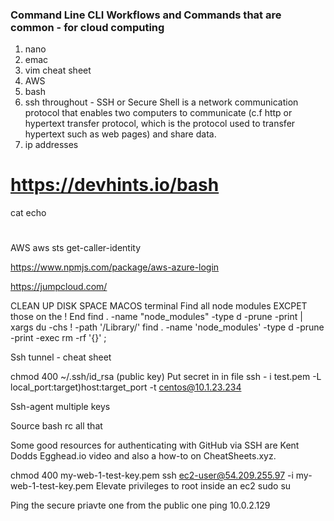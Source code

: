 ### Command Line CLI Workflows and Commands that are common - for cloud computing 

1. nano 
2. emac
3. vim cheat sheet 
4. AWS 
5. bash
6. ssh throughout - SSH or Secure Shell is a network communication protocol that enables two computers to communicate (c.f http or hypertext transfer protocol, which is the protocol used to transfer hypertext such as web pages) and share data.
7. ip addresses



# https://devhints.io/bash
cat 
echo
>

# 


AWS aws sts get-caller-identity

https://www.npmjs.com/package/aws-azure-login

https://jumpcloud.com/

CLEAN UP DISK SPACE MACOS terminal Find all node modules EXCPET those on the ! End find . -name "node_modules" -type d -prune -print | xargs du -chs ! -path '/Library/' find . -name 'node_modules' -type d -prune -print -exec rm -rf '{}' ;

Ssh tunnel - cheat sheet

chmod 400 ~/.ssh/id_rsa (public key) Put secret in in file ssh - i test.pem -L local_port:target)host:target_port -t centos@10.1.23.234

Ssh-agent multiple keys

Source bash rc all that

Some good resources for authenticating with GitHub via SSH are Kent Dodds Egghead.io video and also a how-to on CheatSheets.xyz.

chmod 400 my-web-1-test-key.pem ssh ec2-user@54.209.255.97 -i my-web-1-test-key.pem Elevate privileges to root inside an ec2 sudo su

Ping the secure priavte one from the public one ping 10.0.2.129
